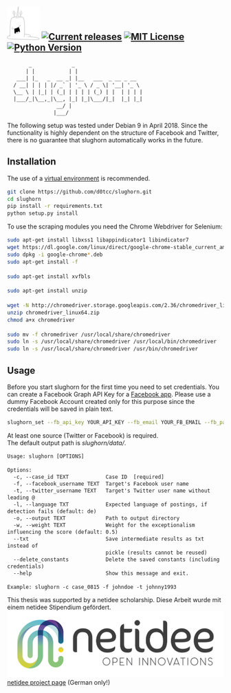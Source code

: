 ![slughorn](slughorn.jpg "Slughorn") [![Current releases](https://img.shields.io/badge/release-v0.2-brightgreen.svg)](https://github.com/d0tcc/slughorn/releases) [![MIT License](https://img.shields.io/badge/license-MIT-blue.svg)](https://github.com/d0tcc/slughorn/blob/master/LICENSE) [![Python Version](https://img.shields.io/badge/Python-v3.6.4-yellow.svg)](https://docs.python.org/3) 
---
```
       _             _
      | |           | |
   ___| |_   _  __ _| |__   ___  _ __ _ __
  / __| | | | |/ _` | '_ \ / _ \| '__| '_ \
  \__ \ | |_| | (_| | | | | (_) | |  | | | |
  |___/_|\__,_|\__, |_| |_|\___/|_|  |_| |_|
                __/ |
               |___/
```
The following setup was tested under Debian 9 in April 2018. Since the functionality is highly dependent on the 
structure of Facebook and Twitter, there is no guarantee that slughorn automatically works in the future.

## Installation
The use of a [virtual environment](https://virtualenv.pypa.io/en/stable/) is recommended.
```bash
git clone https://github.com/d0tcc/slughorn.git
cd slughorn
pip install -r requirements.txt
python setup.py install
```

To use the scraping modules you need the Chrome Webdriver for Selenium:
```bash
sudo apt-get install libxss1 libappindicator1 libindicator7
wget https://dl.google.com/linux/direct/google-chrome-stable_current_amd64.deb
sudo dpkg -i google-chrome*.deb
sudo apt-get install -f

sudo apt-get install xvfbls

sudo apt-get install unzip

wget -N http://chromedriver.storage.googleapis.com/2.36/chromedriver_linux64.zip
unzip chromedriver_linux64.zip
chmod a+x chromedriver

sudo mv -f chromedriver /usr/local/share/chromedriver
sudo ln -s /usr/local/share/chromedriver /usr/local/bin/chromedriver
sudo ln -s /usr/local/share/chromedriver /usr/bin/chromedriver
```



## Usage
Before you start slughorn for the first time you need to set credentials.
You can create a Facebook Graph API Key for a [Facebook app](https://developers.facebook.com/docs/facebook-login/access-tokens/).
Please use a dummy Facebook Account created only for this purpose since the credentials will be saved in plain text.
```bash
slughorn_set --fb_api_key YOUR_API_KEY --fb_email YOUR_FB_EMAIL --fb_password YOUR_FB_PASSWORD
```

At least one source (Twitter or Facebook) is required.\
The default output path is *slughorn/data/*.


```
Usage: slughorn [OPTIONS]

Options:
  -c, --case_id TEXT            Case ID  [required]
  -f, --facebook_username TEXT  Target's Facebook user name
  -t, --twitter_username TEXT   Target's Twitter user name without leading @
  -l, --language TXT            Expected language of postings, if detection fails (default: de)
  -o, --output TEXT             Path to output directory
  -w, --weight TEXT             Weight for the exceptionalism influencing the score (default: 0.5)
  --txt                         Save intermediate results as txt instead of
                                pickle (results cannot be reused)
  --delete_constants            Delete the saved constants (including credentials)
  --help                        Show this message and exit.

Example: slughorn -c case_0815 -f johndoe -t johnny1993
```

This thesis was supported by a netidee scholarship.
Diese Arbeit wurde mit einem netidee Stipendium gefördert.
![netidee](netidee.jpg "Netidee")
[netidee project page](https://www.netidee.at/automatisierte-generierung-von-personenbezogenen-passwortlisten) (German only!)